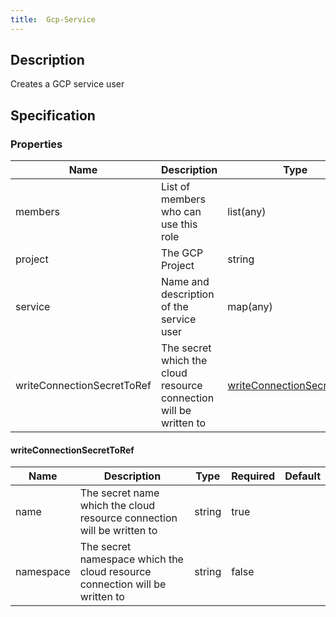```yaml
---
title:  Gcp-Service
---
```


## Description

Creates a GCP service user

## Specification


### Properties

 Name | Description | Type | Required | Default 
 ------------ | ------------- | ------------- | ------------- | ------------- 
 members | List of members who can use this role | list(any) | true |  
 project | The GCP Project | string | true |  
 service | Name and description of the service user | map(any) | true |  
 writeConnectionSecretToRef | The secret which the cloud resource connection will be written to | [writeConnectionSecretToRef](#writeConnectionSecretToRef) | false |  


#### writeConnectionSecretToRef

 Name | Description | Type | Required | Default 
 ------------ | ------------- | ------------- | ------------- | ------------- 
 name | The secret name which the cloud resource connection will be written to | string | true |  
 namespace | The secret namespace which the cloud resource connection will be written to | string | false |  
